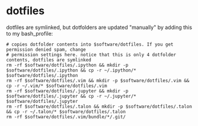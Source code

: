 # dotfiles

dotfiles are symlinked, but dotfolders are updated "manually" by adding this to my bash_profile:

    # copies dotfolder contents into $software/dotfiles. If you get permission denied spam, change
    # permission settings here. notice that this is only 4 dotfolder contents, dotfiles are symlinked
    rm -rf $software/dotfiles/.ipython && mkdir -p $software/dotfiles/.ipython && cp -r ~/.ipython/* $software/dotfiles/.ipython
    rm -rf $software/dotfiles/.vim && mkdir -p $software/dotfiles/.vim && cp -r ~/.vim/* $software/dotfiles/.vim
    rm -rf $software/dotfiles/.jupyter && mkdir -p $software/dotfiles/.jupyter && cp -r ~/.jupyter/* $software/dotfiles/.jupyter
    rm -rf $software/dotfiles/.talon && mkdir -p $software/dotfiles/.talon && cp -r ~/.talon/* $software/dotfiles/.talon
    rm -rf $software/dotfiles/.vim/bundle/*/.git/

